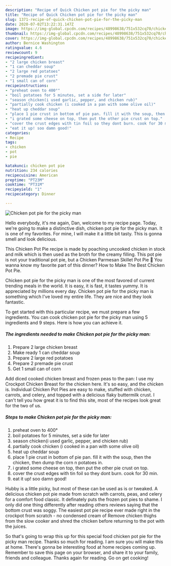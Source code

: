 ```yaml
---
description: "Recipe of Quick Chicken pot pie for the picky man"
title: "Recipe of Quick Chicken pot pie for the picky man"
slug: 1371-recipe-of-quick-chicken-pot-pie-for-the-picky-man
date: 2020-07-02T13:22:31.147Z
image: https://img-global.cpcdn.com/recipes/48998638/751x532cq70/chicken-pot-pie-for-the-picky-man-recipe-main-photo.jpg
thumbnail: https://img-global.cpcdn.com/recipes/48998638/751x532cq70/chicken-pot-pie-for-the-picky-man-recipe-main-photo.jpg
cover: https://img-global.cpcdn.com/recipes/48998638/751x532cq70/chicken-pot-pie-for-the-picky-man-recipe-main-photo.jpg
author: Bernice Washington
ratingvalue: 4.6
reviewcount: 9
recipeingredient:
- "2 large chicken breast"
- "1 can cheddar soup"
- "2 large red potatoes"
- "2 premade pie crust"
- "1 small can of corn"
recipeinstructions:
- "preheat oven to 400°"
- "boil potatoes for 5 minutes, set a side for later"
- "season chicken(i used garlic, pepper, and chicken rub)"
- "partially cook chicken (i cooked in a pan with some olive oil)"
- "heat up cheddar soup"
- "place 1 pie crust in bottom of pie pan. fill it with the soup, then the chicken, then dump the corn n potatoes in."
- "i grated some cheese on top, then put the other pie crust on top."
- "cover the crust edges with tin foil so they dont burn. cook for 30 min."
- "eat it up! soo damn good!"
categories:
- Recipe
tags:
- chicken
- pot
- pie

katakunci: chicken pot pie 
nutrition: 234 calories
recipecuisine: American
preptime: "PT23M"
cooktime: "PT31M"
recipeyield: "1"
recipecategory: Dinner

---
```



![Chicken pot pie for the picky man](https://img-global.cpcdn.com/recipes/48998638/751x532cq70/chicken-pot-pie-for-the-picky-man-recipe-main-photo.jpg)

Hello everybody, it's me again, Dan, welcome to my recipe page. Today, we're going to make a distinctive dish, chicken pot pie for the picky man. It is one of my favorites. For mine, I will make it a little bit tasty. This is gonna smell and look delicious.

This Chicken Pot Pie recipe is made by poaching uncooked chicken in stock and milk which is then used as the broth for the creamy filling. This pot pie is not your traditional pot pie, but a Chicken Parmesan Skillet Pot Pie 🙂 You wanna know my favorite part of this dinner? How to Make The Best Chicken Pot Pie.

Chicken pot pie for the picky man is one of the most favored of current trending meals in the world. It is easy, it is fast, it tastes yummy. It is appreciated by millions every day. Chicken pot pie for the picky man is something which I've loved my entire life. They are nice and they look fantastic.


To get started with this particular recipe, we must prepare a few ingredients. You can cook chicken pot pie for the picky man using 5 ingredients and 9 steps. Here is how you can achieve it.

<!--inarticleads1-->

##### The ingredients needed to make Chicken pot pie for the picky man:

1. Prepare 2 large chicken breast
1. Make ready 1 can cheddar soup
1. Prepare 2 large red potatoes
1. Prepare 2 premade pie crust
1. Get 1 small can of corn


Add diced cooked chicken breast and frozen peas to the pan: I use my Crockpot Chicken Breast for the chicken here. It&#39;s so easy, and the chicken is. Individual Chicken Pot Pies are easy to make, stuffed with chicken, carrots, and celery, and topped with a delicious flaky buttermilk crust. I can&#39;t tell you how great it is to find this site, most of the recipes look great for the two of us. 

<!--inarticleads2-->

##### Steps to make Chicken pot pie for the picky man:

1. preheat oven to 400°
1. boil potatoes for 5 minutes, set a side for later
1. season chicken(i used garlic, pepper, and chicken rub)
1. partially cook chicken (i cooked in a pan with some olive oil)
1. heat up cheddar soup
1. place 1 pie crust in bottom of pie pan. fill it with the soup, then the chicken, then dump the corn n potatoes in.
1. i grated some cheese on top, then put the other pie crust on top.
1. cover the crust edges with tin foil so they dont burn. cook for 30 min.
1. eat it up! soo damn good!


Hubby is a little picky, but most of these can be used as is or tweaked. A delicious chicken pot pie made from scratch with carrots, peas, and celery for a comfort food classic. It definately puts the frozen pot pies to shame. I only did one thing differently after reading others reviews saying that the bottom crust was soggy. The easiest pot pie recipe ever made right in the crockpot from scratch - no condensed cream of Remove chicken thighs from the slow cooker and shred the chicken before returning to the pot with the juices. 

So that's going to wrap this up for this special food chicken pot pie for the picky man recipe. Thanks so much for reading. I am sure you will make this at home. There's gonna be interesting food at home recipes coming up. Remember to save this page on your browser, and share it to your family, friends and colleague. Thanks again for reading. Go on get cooking!
